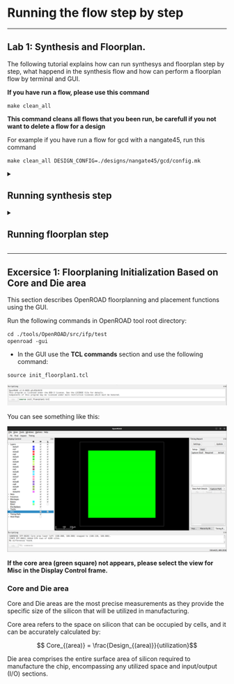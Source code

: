 # Running the flow step by step

---

## Lab 1: Synthesis and Floorplan.

The following tutorial explains how can run synthesys and floorplan step by step, what happend in the synthesis flow and how can perform a floorplan flow by terminal and GUI.

**If you have run a flow, please use this command**

```shell
make clean_all
```
**This command cleans all flows that you been run, be carefull if you not want to delete a flow for a design**

For example if you have run a flow for gcd with a nangate45, run this command

```shell
make clean_all DESIGN_CONFIG=./designs/nangate45/gcd/config.mk
```
<details close>
   <summary> <h2> Running synthesis step </h2> </summary>

 Run `make synth`, you can watch something like this:

 ```
 .
 .
 .
 1. Executing Verilog-2005 frontend: ./designs/src/gcd/gcd.v
 2. Executing Liberty frontend.
 3. Executing Verilog-2005 frontend: ./platforms/nangate45 /cells_clkgate.v
 .
 .
 .
 Yosys 0.13+15 (git sha1 bc027b2ca, gcc 11.3.0-1ubuntu1~22.04 -fPIC -Os)
 Time spent: 29% 2x abc (0 sec), 9% 24x opt_expr (0 sec), ...
 Elapsed time: 0:01.81[h:]min:sec. CPU time: user 1.76 sys 0.04 (99%). Peak memory: 33800KB.
 mkdir -p ./results/nangate45/gcd/base ./logs/nangate45/gcd/base ./reports/nangate45/gcd/base
 cp results/nangate45/gcd/base/1_1_yosys.v results/nangate45/gcd/base/1_synth.v
 mkdir -p ./results/nangate45/gcd/base ./logs/nangate45/gcd/base ./reports/nangate45/gcd/base
 cp designs/nangate45/gcd/constraint.sdc results/nangate45/gcd/base/1_synth.sdc
 ```

 At the end of the messages you can see where is created the netlist and sdc files.

 Open the generated netlist for the design:

 ```shell
 cd ./results/nangate45/gcd/base/
 vim 1_synth.v
 ```

 Open the generated sdc file for the design:

 ```shell
 vim 1_synth.sdc
 ```
 This sdc are the same as the original sdc.

 Some interesting outputs in the synthesis:

 - Elaborating the design, conversion of processes to netlist expressions
 ```
 4.3. Executing PROC pass (convert processes to netlists).
 4.3.1. Executing PROC_CLEAN pass (remove empty switches from decision trees).
 4.3.2. Executing PROC_RMDEAD pass (remove dead branches from decision trees).
 4.3.3. Executing PROC_PRUNE pass (remove redundant assignments in processes).
 4.3.4. Executing PROC_INIT pass (extract init attributes).
 4.3.5. Executing PROC_ARST pass (detect async resets in processes).
 4.3.6. Executing PROC_MUX pass (convert decision trees to multiplexers).
 4.3.7. Executing PROC_DLATCH pass (convert process syncs to latches).
 4.3.8. Executing PROC_DFF pass (convert process syncs to FFs).
 4.3.9. Executing PROC_MEMWR pass (convert process memory writes to cells).
 4.3.10. Executing PROC_CLEAN pass (remove empty switches from decision trees).
 4.3.11. Executing OPT_EXPR pass (perform const folding).
 ```

 - Excecuting optimizations
 ```
 4.4. Executing FLATTEN pass (flatten design).
 4.5. Executing OPT_EXPR pass (perform const folding).
 4.6. Executing OPT_CLEAN pass (remove unused cells and wires).
 4.7. Executing CHECK pass (checking for obvious problems).
 4.8. Executing OPT pass (performing simple optimizations).
 ```

 - Mapping the design
 ```
 4.22. Executing TECHMAP pass (map to technology primitives).
 4.22.1. Executing Verilog-2005 frontend: OpenROAD-flow-scripts/tools/install/yosys/bin/../share/yosys/techmap.v
 4.22.2. Continuing TECHMAP pass.
 4.23. Executing OPT pass (performing simple optimizations).
 4.23.1. Executing OPT_EXPR pass (perform const folding).
 4.23.2. Executing OPT_MERGE pass (detect identical cells).
 4.23.3. Executing OPT_DFF pass (perform DFF optimizations).
 4.23.4. Executing OPT_CLEAN pass (remove unused cells and wires).
 4.23.5. Finished fast OPT passes.
 ```

 - Generating the verilog netlist
 ```
 17.  Executing Verilog backend.
 ```

 **If you want to examine the output in synthesis step, go to /logs directory**

 </details>

<details close>
    <summary> <h2> Running floorplan step </h2> </summary>

 Run `make floorplan`, this is the most important information in the log files:

- Core design area utilization

```
floorplan final report_design_area
--------------------------------------------------------------------------
Design area 548 u^2 56% utilization.
```

- Initialization of chip area
```
[INFO IFP-0001] Added 22 rows of 168 sites.
```

- I/O pin placement
```
Found 0 macro blocks.
Using 1u default distance from corners.
Using 2 tracks default min distance between IO pins.
[INFO PPL-0007] Random pin placement.
```

- The design do not have macros, therefore, the placement does not perform a global and macro placement

```
.
.
.
No macros found: Skipping global_placement
.
.
.
No macros found: Skipping macro_placement
.
.
.
```

- Insertion of tapcells, endcaps and generation of power grid
  
```
[INFO TAP-0004] Inserted 44 endcaps.
[INFO TAP-0005] Inserted 0 tapcells.
.
.
.
[INFO PDN-0001] Inserting grid: grid
```

- The floorplan step creates a DB files for every step, all data base file is in the next directory:

```shell
cd ./results/nangate45/gcd/base/
```

- Type the next command for find all .odb files

```shell
find . -type f -name "*.odb"
```

![odb files](./images_step2step/find_command.png)

- You can invoke the GUI for see all steps performed in the placement, use:
```shell
source ../setup_env.sh
openroad -gui
```

- Once you opened the GUI, load the `2_1_floorplan.odb` file, you can see something like this:

![first odb](./images_step2step/first_odb.png)

- Use MAYUS+k for use the ruler and use it for measure the height and width.

![Ruler](./images_step2step/ruler.png)

- Close GUI and Re-Open

---

### Floorplan I/O distribution

- Open de odb file: `2_2_floorplan_io.odb`. You can view how I/O's are distributed around the floorplan.

![IOS](./images_step2step/Second_odb.png)

- In the toolbar select `find`, change `type` to **port** and press OK. At your RHS window you can view a window called `inspector`, in that frame you can see details about how many nets have the design and his attributes.

![inspector_view](./images_step2step/inspector_view.png)

- Close GUI and Re-open

---

### Floorplan end caps and tap cells distribution

  - Open de odb file: `2_5_floorplan_tapcell.odb`. You can view how is distributed the end caps and tap cells, this design only have 44 endcaps.

![endcaps_view](./images_step2step/Third_odb.png)

 - At your LHS window, you can see the **Display Control**, locate `Rows` and deselect it, once have been deselected you can watch the 44 endcap cells.

![endcaps](./images_step2step/endcaps_view.png)

- Close GUI and Re-open

---

### Floorplan Power Delivery Network (PDN)

  - Open de odb file: `2_6_pdn.odb`. You can see the distribution of the Power Delivery Network. If you select the right yellow col, there been highlighted the VDD network, if you select the left yellow col there have been highlighted VSS network.

![pdn](./images_step2step/PDN.png)
</details>

---


## Excersice 1: Floorplaning Initialization Based on Core and Die area

This section describes OpenROAD floorplanning and placement functions using the GUI.

Run the following commands in OpenROAD tool root directory:

  ```shell
  cd ./tools/OpenROAD/src/ifp/test
  openroad -gui
  ```
 - In the GUI use the **TCL commands** section and use the following command:

  ```shell
  source init_floorplan1.tcl
  ```

![tcl_commands](./images_step2step/tcl_commands.png)

You can see something like this:

![floorplan](./images_step2step/floorplan_core_die.png)

**If the core area (green square) not appears, please select the view for Misc in the Display Control frame.**

### Core and Die area

Core and Die areas are the most precise measurements as they provide the specific size of the silicon that will be utilized in manufacturing.

Core area refers to the space on silicon that can be occupied by cells, and it can be accurately calculated by:

$$ Core_{(area)} = \frac{Design_{(area)}}{utilization}$$

Die area comprises the entire surface area of silicon required to manufacture the chip, encompassing any utilized space and input/output (I/O) sections.

